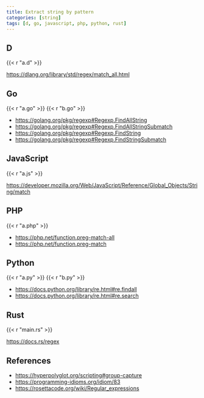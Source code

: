 ```yaml
---
title: Extract string by pattern
categories: [string]
tags: [d, go, javascript, php, python, rust]
---
```


## D

{{< r "a.d" >}}

<https://dlang.org/library/std/regex/match_all.html>

## Go

{{< r "a.go" >}}
{{< r "b.go" >}}

- <https://golang.org/pkg/regexp#Regexp.FindAllString>
- <https://golang.org/pkg/regexp#Regexp.FindAllStringSubmatch>
- <https://golang.org/pkg/regexp#Regexp.FindString>
- <https://golang.org/pkg/regexp#Regexp.FindStringSubmatch>

## JavaScript

{{< r "a.js" >}}

<https://developer.mozilla.org/Web/JavaScript/Reference/Global_Objects/String/match>

## PHP

{{< r "a.php" >}}

- <https://php.net/function.preg-match-all>
- <https://php.net/function.preg-match>

## Python

{{< r "a.py" >}}
{{< r "b.py" >}}

- <https://docs.python.org/library/re.html#re.findall>
- <https://docs.python.org/library/re.html#re.search>

## Rust

{{< r "main.rs" >}}

<https://docs.rs/regex>

## References

- <https://hyperpolyglot.org/scripting#group-capture>
- <https://programming-idioms.org/idiom/83>
- <https://rosettacode.org/wiki/Regular_expressions>

